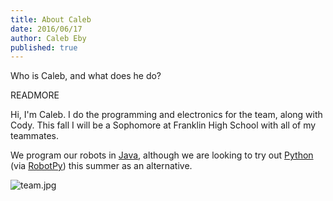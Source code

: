```yaml
---
title: About Caleb
date: 2016/06/17
author: Caleb Eby
published: true
---
```


Who is Caleb, and what does he do?

READMORE

Hi, I'm Caleb. I do the programming and electronics for the team, along with Cody. This fall I will be a Sophomore at Franklin High School with all of my teammates.

We program our robots in [Java](https://java.com/en/download/whatis_java.jsp), although we are looking to try out [Python](https://www.python.org/) (via [RobotPy](https://robotpy.github.io/)) this summer as an alternative.

![team.jpg]({{site.baseurl}}/source/images/blog/team.jpg)